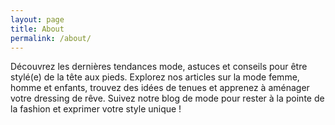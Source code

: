 ```yaml
---
layout: page
title: About
permalink: /about/
---
```


Découvrez les dernières tendances mode, astuces et conseils pour être stylé(e) de la tête aux pieds. Explorez nos articles sur la mode femme, homme et enfants, trouvez des idées de tenues et apprenez à aménager votre dressing de rêve. Suivez notre blog de mode pour rester à la pointe de la fashion et exprimer votre style unique !
